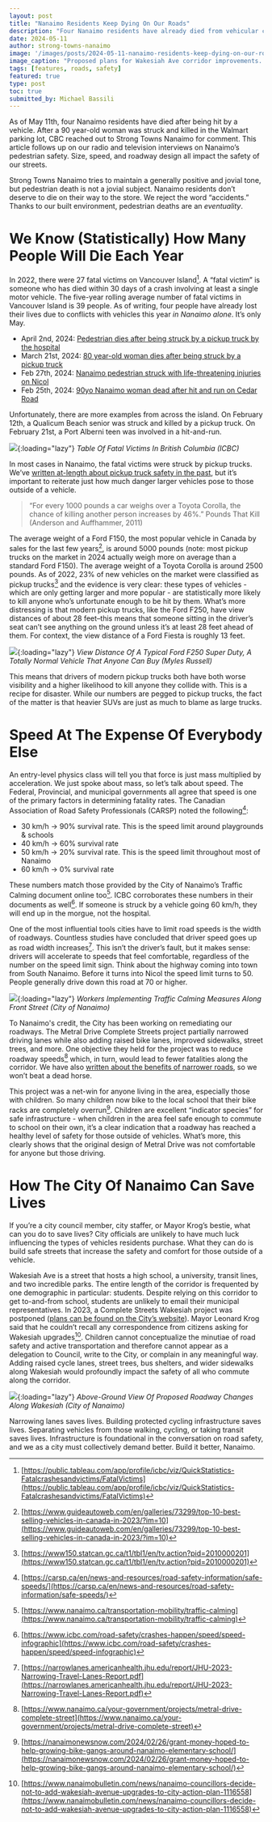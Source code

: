 ```yaml
---
layout: post
title: "Nanaimo Residents Keep Dying On Our Roads"
description: "Four Nanaimo residents have already died from vehicular collisions, and it’s only May. Many factors determine if a person hit by a vehicle survives, but building safe streets is by far the most important thing we can do to make our streets safe."
date: 2024-05-11
author: strong-towns-nanaimo
image: '/images/posts/2024-05-11-nanaimo-residents-keep-dying-on-our-roads/header.png'
image_caption: "Proposed plans for Wakesiah Ave corridor improvements. (City of Nanaimo)"
tags: [features, roads, safety]
featured: true
type: post
toc: true
submitted_by: Michael Bassili
---
```


As of May 11th, four Nanaimo residents have died after being hit by a vehicle. After a 90 year-old woman was struck and killed in the Walmart parking lot, CBC reached out to Strong Towns Nanaimo for comment. This article follows up on our radio and television interviews on Nanaimo’s pedestrian safety. Size, speed, and roadway design all impact the safety of our streets. 

Strong Towns Nanaimo tries to maintain a generally positive and jovial tone, but pedestrian death is not a jovial subject. Nanaimo residents don’t deserve to die on their way to the store. We reject the word “accidents.” Thanks to our built environment, pedestrian deaths are an _eventuality_.

# We Know (Statistically) How Many People Will  Die Each Year 

In 2022, there were 27 fatal victims on Vancouver Island[^1]. A “fatal victim” is someone who has died within 30 days of a crash involving at least a single motor vehicle. The five-year rolling average number of fatal victims in Vancouver Island is 39 people. As of writing, four people have already lost their lives due to conflicts with vehicles this year _in Nanaimo alone_. It’s only May. 

* April 2nd, 2024: [Pedestrian dies after being struck by a pickup truck by the hospital](https://nanaimonewsnow.com/2024/04/02/pedestrian-suffers-life-threatening-injuries-after-being-hit-by-vehicle-near-nanaimo-hospital/)
* March 21st, 2024: [80 year-old woman dies after being struck by a pickup truck](https://bc.ctvnews.ca/80-year-old-pedestrian-struck-killed-in-walmart-parking-lot-nanaimo-rcmp-1.6817574)
* Feb 27th, 2024: [Nanaimo pedestrian struck with life-threatening injuries on Nicol](https://nanaimonewsnow.com/2024/02/28/woman-hit-by-car-in-nanaimo-has-life-threatening-injuries/)
* Feb 25th, 2024: [90yo Nanaimo woman dead after hit and run on Cedar Road](https://vancouversun.com/news/crime/nanaimo-bc-hit-woman-killed-hit-and-run)

Unfortunately, there are more examples from across the island. On February 12th, a Qualicum Beach senior was struck and killed by a pickup truck. On February 21st, a Port Alberni teen was involved in a hit-and-run. 

![]({{site.baseurl}}/images/posts/2024-05-11-nanaimo-residents-keep-dying-on-our-roads/icbc-fatal-victims.png){:loading="lazy"}
*Table Of Fatal Victims In British Columbia (ICBC)*

In most cases in Nanaimo, the fatal victims were struck by pickup trucks. We’ve [written at-length about pickup truck safety in the past](https://www.beautifulnanaimo.ca/large-trucks-are-dangerous), but it’s important to reiterate just how much danger larger vehicles pose to those outside of a vehicle. 

> “For every 1000 pounds a car weighs over a Toyota Corolla, the chance of killing another person increases by 46%.” Pounds That Kill (Anderson and Auffhammer, 2011)

The average weight of a Ford F150, the most popular vehicle in Canada by sales for the last few years[^2], is around 5000 pounds (note: most pickup trucks on the market in 2024 actually weigh more on average than a standard Ford F150). The average weight of a Toyota Corolla is around 2500 pounds. As of 2022, 23% of new vehicles on the market were classified as pickup trucks[^3] and the evidence is very clear: these types of vehicles - which are only getting larger and more popular -  are statistically more likely to kill anyone who’s unfortunate enough to be hit by them. What’s more distressing is that modern pickup trucks, like the Ford F250, have view distances of about 28 feet–this means that someone sitting in the driver’s seat can’t see anything on the ground unless it’s at least 28 feet ahead of them. For context, the view distance  of a Ford Fiesta is roughly 13 feet. 

![]({{site.baseurl}}/images/posts/2024-05-11-nanaimo-residents-keep-dying-on-our-roads/f150-view-distance.png){:loading="lazy"}
*View Distance Of A Typical Ford F250 Super Duty, A Totally Normal Vehicle That Anyone Can Buy (Myles Russell)*

This means that drivers of modern pickup trucks both have both worse visibility and a higher likelihood to kill anyone they collide with. This is a recipe for disaster. While our numbers are pegged to pickup trucks, the fact of the matter is that heavier SUVs are just as much to blame as large trucks. 

# Speed At The Expense Of Everybody Else

An entry-level physics class will tell you that force is just mass multiplied by acceleration. We just spoke about mass, so let’s talk about speed. The Federal, Provincial, and municipal governments all agree that speed is one of the primary factors in determining fatality rates. The Canadian Association of Road Safety Professionals (CARSP) noted the following[^4]:

* 30 km/h → 90% survival rate. This is the speed limit around playgrounds & schools
* 40 km/h → 60% survival rate
* 50 km/h → 20% survival rate. This is the speed limit throughout most of Nanaimo
* 60 km/h → 0% survival rate

These numbers match those provided by the City of Nanaimo’s Traffic Calming document online too[^5]. ICBC corroborates these numbers in their documents as well[^6]. If someone is struck by a vehicle going 60 km/h, they will end up in the morgue, not the hospital. 

One of the most influential tools cities have to limit road speeds is the width of roadways. Countless studies have concluded that driver speed goes up as road width increases[^7]. This isn’t the driver’s fault, but it makes sense: drivers will accelerate to speeds that feel comfortable, regardless of the number on the speed limit sign. Think about the highway coming into town from South Nanaimo. Before it turns into Nicol the speed limit turns to 50. People generally drive down this road at 70 or higher. 

![]({{site.baseurl}}/images/posts/2024-05-11-nanaimo-residents-keep-dying-on-our-roads/front-street-construction.png){:loading="lazy"}
*Workers Implementing Traffic Calming Measures Along Front Street (City of Nanaimo)*

To Nanaimo's credit, the City has been working on remediating our roadways. The Metral Drive Complete Streets project partially narrowed driving lanes while also adding raised bike lanes, improved sidewalks, street trees, and more. One objective they held for the project was to reduce roadway speeds[^8] which, in turn, would lead to fewer fatalities along the corridor. We have also [written about the benefits of narrower roads](https://www.beautifulnanaimo.ca/articles/2023-07-20-narrow-lanes-are-safer), so we won’t beat a dead horse. 

This project was a net-win for anyone living in the area, especially those with children. So many children now bike to the local school that their bike racks are completely overrun[^9]. Children are excellent “indicator species” for safe infrastructure - when children in the area feel safe enough to commute to school on their own, it’s a clear indication that a roadway has reached a healthy level of safety for those outside of vehicles. What’s more, this clearly shows that the original design of Metral Drive was not comfortable for anyone but those driving. 

# How The City Of Nanaimo Can Save Lives

If you’re a city council member, city staffer, or Mayor Krog’s bestie, what can you do to save lives? City officials are unlikely to have much luck influencing the types of vehicles residents purchase. What they can do is build safe streets that increase the safety and comfort for those outside of a vehicle. 

Wakesiah Ave is a street that hosts a high school, a university, transit lines, and two incredible parks. The entire length of the corridor is frequented by one demographic in particular: students. Despite relying on this corridor to get to-and-from school, students are unlikely to email their municipal representatives. In 2023, a Complete Streets Wakesiah project was postponed ([plans can be found on the City’s website](https://www.nanaimo.ca/your-government/projects/wakesiah-avenue-corridor-improvements---postponed)). Mayor Leonard Krog said that he couldn’t recall any correspondence from citizens asking for Wakesiah upgrades[^10]. Children cannot conceptualize the minutiae of road safety and active transportation and therefore cannot appear as a delegation to Council, write to the City, or complain in any meaningful way. Adding raised cycle lanes, street trees, bus shelters, and wider sidewalks along Wakesiah would profoundly impact the safety of all who commute along the corridor. 

![]({{site.baseurl}}/images/posts/2024-05-11-nanaimo-residents-keep-dying-on-our-roads/wakesiah-corridor-improvements.png){:loading="lazy"}
*Above-Ground View Of Proposed Roadway Changes Along Wakesiah (City of Nanaimo)*

Narrowing lanes saves lives. Building protected cycling infrastructure saves lives. Separating vehicles from those walking, cycling, or taking transit saves lives. Infrastructure is foundational in the conversation on road safety, and we as a city must collectively demand better. Build it better, Nanaimo.

[^1]: [https://public.tableau.com/app/profile/icbc/viz/QuickStatistics-Fatalcrashesandvictims/FatalVictims](https://public.tableau.com/app/profile/icbc/viz/QuickStatistics-Fatalcrashesandvictims/FatalVictims)
[^2]: [https://www.guideautoweb.com/en/galleries/73299/top-10-best-selling-vehicles-in-canada-in-2023/?im=10](https://www.guideautoweb.com/en/galleries/73299/top-10-best-selling-vehicles-in-canada-in-2023/?im=10)
[^3]: [https://www150.statcan.gc.ca/t1/tbl1/en/tv.action?pid=2010000201](https://www150.statcan.gc.ca/t1/tbl1/en/tv.action?pid=2010000201)
[^4]: [https://carsp.ca/en/news-and-resources/road-safety-information/safe-speeds/](https://carsp.ca/en/news-and-resources/road-safety-information/safe-speeds/)
[^5]: [https://www.nanaimo.ca/transportation-mobility/traffic-calming](https://www.nanaimo.ca/transportation-mobility/traffic-calming)
[^6]: [https://www.icbc.com/road-safety/crashes-happen/speed/speed-infographic](https://www.icbc.com/road-safety/crashes-happen/speed/speed-infographic)
[^7]: [https://narrowlanes.americanhealth.jhu.edu/report/JHU-2023-Narrowing-Travel-Lanes-Report.pdf](https://narrowlanes.americanhealth.jhu.edu/report/JHU-2023-Narrowing-Travel-Lanes-Report.pdf)
[^8]: [https://www.nanaimo.ca/your-government/projects/metral-drive-complete-street](https://www.nanaimo.ca/your-government/projects/metral-drive-complete-street)
[^9]: [https://nanaimonewsnow.com/2024/02/26/grant-money-hoped-to-help-growing-bike-gangs-around-nanaimo-elementary-school/](https://nanaimonewsnow.com/2024/02/26/grant-money-hoped-to-help-growing-bike-gangs-around-nanaimo-elementary-school/)
[^10]: [https://www.nanaimobulletin.com/news/nanaimo-councillors-decide-not-to-add-wakesiah-avenue-upgrades-to-city-action-plan-1116558](https://www.nanaimobulletin.com/news/nanaimo-councillors-decide-not-to-add-wakesiah-avenue-upgrades-to-city-action-plan-1116558)